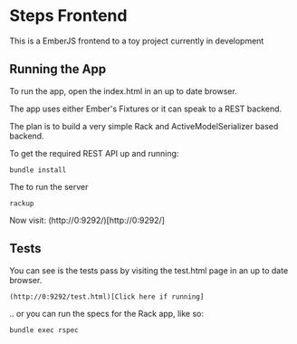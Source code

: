 Steps Frontend
==============

This is a EmberJS frontend to a toy project currently in development

Running the App
---------------

To run the app, open the index.html in an up to date browser.

The app uses either Ember's Fixtures or it can speak to a REST backend.

The plan is to build a very simple Rack and ActiveModelSerializer based backend.

To get the required REST API up and running:

    bundle install

The to run the server

    rackup

Now visit: (http://0:9292/)[http://0:9292/]

Tests
-----

You can see is the tests pass by visiting the test.html page in an up to date browser.

    (http://0:9292/test.html)[Click here if running]

.. or you can run the specs for the Rack app, like so:

    bundle exec rspec



